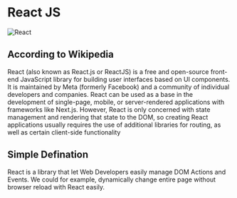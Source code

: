 # React JS

![React](../images/react.jpg)

## According to Wikipedia

React (also known as React.js or ReactJS) is a free and open-source front-end JavaScript library for building user interfaces based on UI components. It is maintained by Meta (formerly Facebook) and a community of individual developers and companies. React can be used as a base in the development of single-page, mobile, or server-rendered applications with frameworks like Next.js. However, React is only concerned with state management and rendering that state to the DOM, so creating React applications usually requires the use of additional libraries for routing, as well as certain client-side functionality

## Simple Defination

React is a library that let Web Developers easily manage DOM Actions and Events. We could for example, dynamically change entire page without browser reload with React easily.

